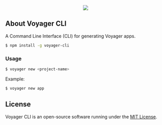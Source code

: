 <p align="center"><img src="http://chriscourses.com/images/cc-voyager.svg"></p>

## About Voyager CLI

A Command Line Interface (CLI) for generating Voyager apps.

``` bash
$ npm install -g voyager-cli
```

### Usage

``` bash
$ voyager new <project-name>
```

Example:

``` bash
$ voyager new app
```


## License

Voyager CLI is an open-source software running under the [MIT License](https://opensource.org/licenses/MIT).

